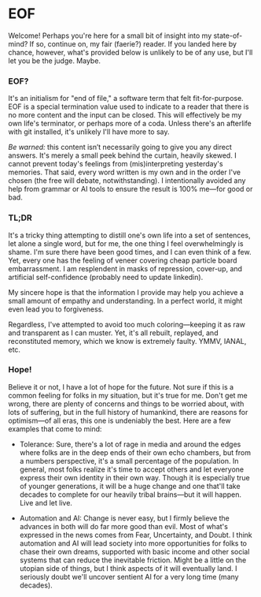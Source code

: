 # EOF

Welcome! Perhaps you're here for a small bit of insight into my state-of-mind? If so, continue on, my fair (faerie?) reader. If you landed here by chance, however, what's provided below is unlikely to be of any use, but I'll let you be the judge. Maybe.

### EOF?

It's an initialism for "end of file," a software term that felt fit-for-purpose. EOF is a special termination value used to indicate to a reader that there is no more content and the input can be closed. This will effectively be my own life's terminator, or perhaps more of a coda. Unless there's an afterlife with git installed, it's unlikely I'll have more to say.

*Be warned:* this content isn’t necessarily going to give you any direct answers. It's merely a small peek behind the curtain, heavily skewed. I cannot prevent today's feelings from (mis)interpreting yesterday's memories. That said, every word written is my own and in the order I've chosen (the free will debate, notwithstanding). I intentionally avoided any help from grammar or AI tools to ensure the result is 100% me—for good or bad.

### TL;DR

It's a tricky thing attempting to distill one's own life into a set of sentences, let alone a single word, but for me, the one thing I feel overwhelmingly is shame. I'm sure there have been good times, and I can even think of a few. Yet, every one has the feeling of veneer covering cheap particle board embarrassment. I am resplendent in masks of repression, cover-up, and artificial self-confidence (probably need to update linkedin).

My sincere hope is that the information I provide may help you achieve a small amount of empathy and understanding. In a perfect world, it might even lead you to forgiveness.

Regardless, I've attempted to avoid too much coloring—keeping it as raw and transparent as I can muster. Yet, it's all rebuilt, replayed, and reconstituted memory, which we know is extremely faulty. YMMV, IANAL, etc.

### Hope!

Believe it or not, I have a lot of hope for the future. Not sure if this is a common feeling for folks in my situation, but it's true for me. Don't get me wrong, there are plenty of concerns and things to be worried about, with lots of suffering, but in the full history of humankind, there are reasons for optimism—of all eras, this one is undeniably the best. Here are a few examples that come to mind:

* Tolerance: Sure, there's a lot of rage in media and around the edges where folks are in the deep ends of their own echo chambers, but from a numbers perspective, it's a small percentage of the population. In general, most folks realize it's time to accept others and let everyone express their own identity in their own way. Though it is especially true of younger generations, it will be a huge change and one that'll take decades to complete for our heavily tribal brains—but it will happen. Live and let live.

* Automation and AI: Change is never easy, but I firmly believe the advances in both will do far more good than evil. Most of what's expressed in the news comes from Fear, Uncertainty, and Doubt. I think automation and AI will lead society into more opportunities for folks to chase their own dreams, supported with basic income and other social systems that can reduce the inevitable friction. Might be a little on the utopian side of things, but I think aspects of it will eventually land. I seriously doubt we'll uncover sentient AI for a very long time (many decades).
